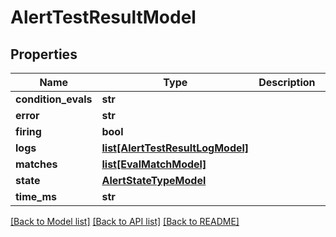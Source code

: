 # AlertTestResultModel

## Properties
Name | Type | Description | Notes
------------ | ------------- | ------------- | -------------
**condition_evals** | **str** |  | [optional] 
**error** | **str** |  | [optional] 
**firing** | **bool** |  | [optional] 
**logs** | [**list[AlertTestResultLogModel]**](AlertTestResultLogModel.md) |  | [optional] 
**matches** | [**list[EvalMatchModel]**](EvalMatchModel.md) |  | [optional] 
**state** | [**AlertStateTypeModel**](AlertStateTypeModel.md) |  | [optional] 
**time_ms** | **str** |  | [optional] 

[[Back to Model list]](../README.md#documentation-for-models) [[Back to API list]](../README.md#documentation-for-api-endpoints) [[Back to README]](../README.md)


